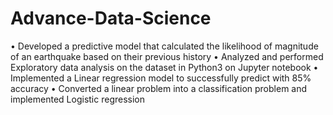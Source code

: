 # Advance-Data-Science

• Developed a predictive model that calculated the likelihood of magnitude of an earthquake based on their previous history
• Analyzed and performed Exploratory data analysis on the dataset in Python3 on Jupyter notebook
• Implemented a Linear regression model to successfully predict with 85% accuracy
• Converted a linear problem into a classification problem and implemented Logistic regression
